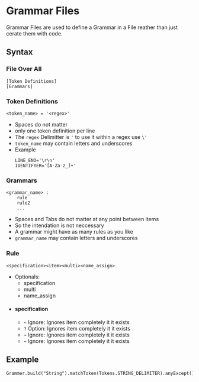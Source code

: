 # Grammar Files
Grammar Files are used to define a Grammar in a File reather than just cerate them with code.

## Syntax
### File Over All
```
[Token Definitions]
[Grammars]
```
### Token Definitions
```
<token_name> = '<regex>'
```

 - Spaces do not matter
 - only one token definition per line
 - The `regex` Delimitter is `'` to use it within a regex use `\'`
 - `token_name` may contain letters and underscores
 - Example
	```
	LINE_END='\r\n'
	IDENTIFYER='[A-Za-z_]+'
	```
### Grammars
```
<grammar_name> :
	rule
	rule2
	...
```
 - Spaces and Tabs do not matter at any point between items
 - So the intendation is not neccessary
 - A grammar might have as many rules as you like
 - `grammar_name` may contain letters and underscores

### Rule
```
<specification><item><multi><name_assign>
```

 - Optionals:
	 - specification
	 - multi
	 - name_assign
 - #### specification
	 - `~` Ignore: Ignores item completely it it exists
	 - `?` Option: Ignores item completely it it exists
	 - `~` Ignore: Ignores item completely it it exists
	 - `~` Ignore: Ignores item completely it it exists

## Example

    Grammer.build("String").matchToken(Tokens.STRING_DELIMITER).anyExcept()

<!--stackedit_data:
eyJoaXN0b3J5IjpbMTE0NDg4NTk1MSw3MzA5MTIzNjgsLTEyNT
AwMzMwNjJdfQ==
-->